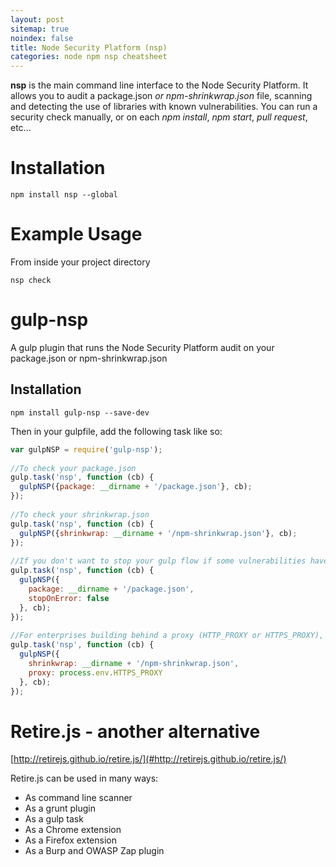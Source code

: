 ```yaml
---
layout: post
sitemap: true
noindex: false
title: Node Security Platform (nsp)
categories: node npm nsp cheatsheet
---
```


**nsp** is the main command line interface to the Node Security Platform. It allows you to audit a package.json _or npm-shrinkwrap.json_ file, scanning and detecting the use of libraries with known vulnerabilities. You can run a security check manually, or on each _npm install_, _npm start_, _pull request_, etc... 

# Installation
```
npm install nsp --global
```

# Example Usage

From inside your project directory
```
nsp check
```

# gulp-nsp

A gulp plugin that runs the Node Security Platform audit on your package.json or npm-shrinkwrap.json

## Installation

```
npm install gulp-nsp --save-dev
```

Then in your gulpfile, add the following task like so:

```js
var gulpNSP = require('gulp-nsp');
 
//To check your package.json
gulp.task('nsp', function (cb) {
  gulpNSP({package: __dirname + '/package.json'}, cb);
});
 
//To check your shrinkwrap.json
gulp.task('nsp', function (cb) {
  gulpNSP({shrinkwrap: __dirname + '/npm-shrinkwrap.json'}, cb);
});
 
//If you don't want to stop your gulp flow if some vulnerabilities have been found use the stopOnError option:
gulp.task('nsp', function (cb) {
  gulpNSP({
    package: __dirname + '/package.json',
    stopOnError: false
  }, cb);
});
 
//For enterprises building behind a proxy (HTTP_PROXY or HTTPS_PROXY), use the proxy option:
gulp.task('nsp', function (cb) {
  gulpNSP({
    shrinkwrap: __dirname + '/npm-shrinkwrap.json',
    proxy: process.env.HTTPS_PROXY
  }, cb);
});
```

# Retire.js - another alternative

[http://retirejs.github.io/retire.js/](#http://retirejs.github.io/retire.js/)

Retire.js can be used in many ways:

 - As command line scanner
 - As a grunt plugin
 - As a gulp task
 - As a Chrome extension
 - As a Firefox extension
 - As a Burp and OWASP Zap plugin
